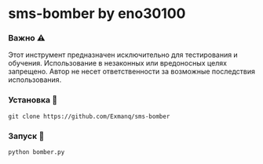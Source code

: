 # sms-bomber by eno30100

### Важно ⚠️

Этот инструмент предназначен исключительно для тестирования и обучения. Использование в незаконных или вредоносных целях запрещено. Автор не несет ответственности за возможные последствия использования.

### Установка 💚
```
git clone https://github.com/Exmanq/sms-bomber
```

### Запуск 🚀
```
python bomber.py
```
